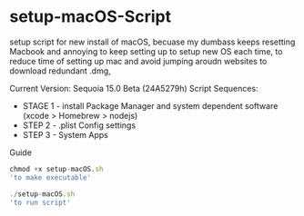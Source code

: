 # setup-macOS-Script

setup script for new install of macOS, becuase my dumbass keeps resetting Macbook and annoying to keep setting up
to setup new OS each time, to reduce time of setting up mac and avoid jumping aroudn websites to download redundant .dmg,

Current Version: Sequoia 15.0 Beta (24A5279h)
Script Sequences:

- STAGE 1 - install Package Manager and system dependent software (xcode > Homebrew > nodejs)
- STEP 2 - .plist Config settings
- STEP 3 - System Apps

Guide

```javascript
chmod +x setup-macOS.sh
'to make executable'

./setup-macOS.sh
'to run script'
```
